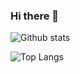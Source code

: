 ### Hi there 👋

![Github stats](https://github-readme-stats.vercel.app/api?username=Daniel-Mathiesen&count_private=true&show_icons=true&theme=tokyonight&include_all_commits)

![Top Langs](https://github-readme-stats.vercel.app/api/top-langs/?username=Daniel-Mathiesen&langs_count=8&theme=tokyonight&layout=compact)

<!--
**Daniel-Mathiesen/Daniel-Mathiesen** is a ✨ _special_ ✨ repository because its `README.md` (this file) appears on your GitHub profile.

Here are some ideas to get you started:

- 🔭 I’m currently working on ...
- 🌱 I’m currently learning ...
- 👯 I’m looking to collaborate on ...
- 🤔 I’m looking for help with ...
- 💬 Ask me about ...
- 📫 How to reach me: ...
- 😄 Pronouns: ...
- ⚡ Fun fact: ...
-->
